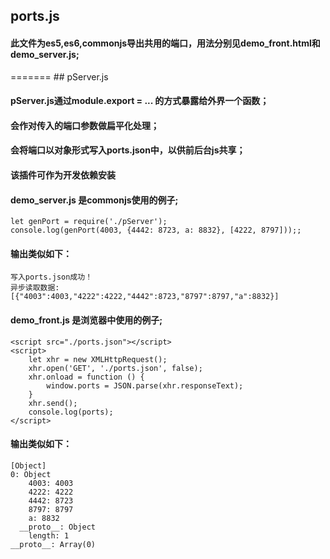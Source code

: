 ## ports.js
#### 此文件为es5,es6,commonjs导出共用的端口，用法分别见demo_front.html和demo_server.js;

=======
﻿## pServer.js
#### pServer.js通过module.export = ... 的方式暴露给外界一个函数；
#### 会作对传入的端口参数做扁平化处理；
#### 会将端口以对象形式写入ports.json中，以供前后台js共享；
#### 该插件可作为开发依赖安装
#### demo_server.js 是commonjs使用的例子;
```
let genPort = require('./pServer');
console.log(genPort(4003, {4442: 8723, a: 8832}, [4222, 8797]));;
```
#### 输出类似如下：
```
写入ports.json成功！
异步读取数据: [{"4003":4003,"4222":4222,"4442":8723,"8797":8797,"a":8832}]
```

#### demo_front.js 是浏览器中使用的例子;
```
<script src="./ports.json"></script>
<script>
    let xhr = new XMLHttpRequest();
    xhr.open('GET', './ports.json', false);
    xhr.onload = function () {
        window.ports = JSON.parse(xhr.responseText);
    }
    xhr.send();
    console.log(ports);
</script>
```

#### 输出类似如下：
```
[Object]
0: Object
    4003: 4003
    4222: 4222
    4442: 8723
    8797: 8797
    a: 8832
  __proto__: Object
    length: 1
__proto__: Array(0)
```
